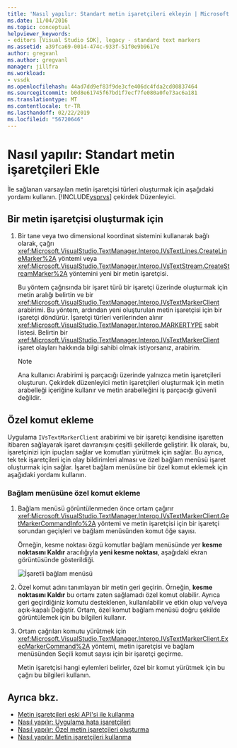 ```yaml
---
title: 'Nasıl yapılır: Standart metin işaretçileri ekleyin | Microsoft Docs'
ms.date: 11/04/2016
ms.topic: conceptual
helpviewer_keywords:
- editors [Visual Studio SDK], legacy - standard text markers
ms.assetid: a39fca69-0014-474c-933f-51f0e9b9617e
author: gregvanl
ms.author: gregvanl
manager: jillfra
ms.workload:
- vssdk
ms.openlocfilehash: 44ad7dd9ef83f9de3cfe406dc4fda2cd00837464
ms.sourcegitcommit: b0d8e61745f67bd1f7ecf7fe080a0fe73ac6a181
ms.translationtype: MT
ms.contentlocale: tr-TR
ms.lasthandoff: 02/22/2019
ms.locfileid: "56720646"
---
```

# <a name="how-to-add-standard-text-markers"></a>Nasıl yapılır: Standart metin işaretçileri Ekle
İle sağlanan varsayılan metin işaretçisi türleri oluşturmak için aşağıdaki yordamı kullanın. [!INCLUDE[vsprvs](../code-quality/includes/vsprvs_md.md)] çekirdek Düzenleyici.

## <a name="to-create-a-text-marker"></a>Bir metin işaretçisi oluşturmak için

1.  Bir tane veya two dimensional koordinat sistemini kullanarak bağlı olarak, çağrı <xref:Microsoft.VisualStudio.TextManager.Interop.IVsTextLines.CreateLineMarker%2A> yöntemi veya <xref:Microsoft.VisualStudio.TextManager.Interop.IVsTextStream.CreateStreamMarker%2A> yöntemini yeni bir metin işaretçisi.

     Bu yöntem çağrısında bir işaret türü bir işaretçi üzerinde oluşturmak için metin aralığı belirtin ve bir <xref:Microsoft.VisualStudio.TextManager.Interop.IVsTextMarkerClient> arabirimi. Bu yöntem, ardından yeni oluşturulan metin işaretçisi için bir işaretçi döndürür. İşaretçi türleri verilerinden alınır <xref:Microsoft.VisualStudio.TextManager.Interop.MARKERTYPE> sabit listesi. Belirtin bir <xref:Microsoft.VisualStudio.TextManager.Interop.IVsTextMarkerClient> işaret olayları hakkında bilgi sahibi olmak istiyorsanız, arabirim.

    > [!NOTE]
    >  Ana kullanıcı Arabirimi iş parçacığı üzerinde yalnızca metin işaretçileri oluşturun. Çekirdek düzenleyici metin işaretçileri oluşturmak için metin arabelleği içeriğine kullanır ve metin arabelleğini iş parçacığı güvenli değildir.

## <a name="add-a-custom-command"></a>Özel komut ekleme
 Uygulama `IVsTextMarkerClient` arabirimi ve bir işaretçi kendisine işaretten itibaren sağlayarak işaret davranışını çeşitli şekillerde geliştirir. İlk olarak, bu, işaretçinizi için ipuçları sağlar ve komutları yürütmek için sağlar. Bu ayrıca, tek tek işaretçileri için olay bildirimleri alması ve özel bağlam menüsü işaret oluşturmak için sağlar. İşaret bağlam menüsüne bir özel komut eklemek için aşağıdaki yordamı kullanın.

### <a name="to-add-a-custom-command-to-the-context-menu"></a>Bağlam menüsüne özel komut ekleme

1.  Bağlam menüsü görüntülenmeden önce ortam çağırır <xref:Microsoft.VisualStudio.TextManager.Interop.IVsTextMarkerClient.GetMarkerCommandInfo%2A> yöntemi ve metin işaretçisi için bir işaretçi sorundan geçişleri ve bağlam menüsünden komut öğe sayısı.

     Örneğin, kesme noktası özgü komutlar bağlam menüsünde yer **kesme noktasını Kaldır** aracılığıyla **yeni kesme noktası**, aşağıdaki ekran görüntüsünde gösterildiği.

     ![İşaretli bağlam menüsü](../extensibility/media/vsmarkercontextmenu.gif "vsMarkercontextmenu")

2.  Özel komut adını tanımlayan bir metin geri geçirin. Örneğin, **kesme noktasını Kaldır** bu ortamı zaten sağlamadı özel komut olabilir. Ayrıca geri geçirdiğiniz komutu desteklenen, kullanılabilir ve etkin olup ve/veya açık-kapalı Değiştir. Ortam, özel komut bağlam menüsü doğru şekilde görüntülemek için bu bilgileri kullanır.

3.  Ortam çağrıları komutu yürütmek için <xref:Microsoft.VisualStudio.TextManager.Interop.IVsTextMarkerClient.ExecMarkerCommand%2A> yöntemi, metin işaretçisi ve bağlam menüsünden Seçili komut sayısı için bir işaretçi geçirme.

     Metin işaretçisi hangi eylemleri belirler, özel bir komut yürütmek için bu çağrı bu bilgileri kullanın.

## <a name="see-also"></a>Ayrıca bkz.
- [Metin işaretçileri eski API'si ile kullanma](../extensibility/using-text-markers-with-the-legacy-api.md)
- [Nasıl yapılır: Uygulama hata işaretçileri](../extensibility/how-to-implement-error-markers.md)
- [Nasıl yapılır: Özel metin işaretçileri oluşturma](../extensibility/how-to-create-custom-text-markers.md)
- [Nasıl yapılır: Metin işaretçileri kullanma](../extensibility/how-to-use-text-markers.md)